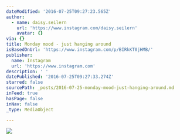 ```yaml
---
dateModified: '2016-07-25T09:27:23.565Z'
author:
  - name: daisy.seilern
    url: 'https://www.instagram.com/daisy.seilern'
    avatar: {}
via: {}
title: Monday mood - just hanging around
isBasedOnUrl: 'https://www.instagram.com/p/BIRkKT0jHMB/'
publisher:
  name: Instagram
  url: 'https://www.instagram.com'
description: ' '
datePublished: '2016-07-25T09:27:33.274Z'
starred: false
sourcePath: _posts/2016-07-25-monday-mood-just-hanging-around.md
inFeed: true
hasPage: false
inNav: false
_type: MediaObject

---
```

![ ](https://imgflo.herokuapp.com/graph/vahj1ThiexotieMo/8fb8b947953bf4ced789a83f1de83b31/croprotate.jpg?cropheight=640&cropwidth=432&degrees=0&input=https%3A%2F%2Fscontent.cdninstagram.com%2Ft51.2885-15%2Fs640x640%2Fsh0.08%2Fe35%2F13767574_530810150437327_45647959_n.jpg%3Fig_cache_key%3DMTMwMTk4MDgwNTQzODY2NTQ3Mw%253D%253D.2&x=104&y=0)